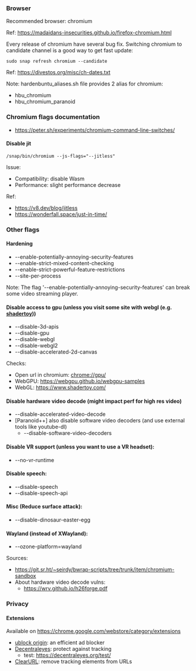 ### Browser

Recommended browser: chromium

Ref: https://madaidans-insecurities.github.io/firefox-chromium.html

Every release of chromium have several bug fix. Switching chromium to candidate channel is a good way to get fast update: 

    sudo snap refresh chromium --candidate
    
Ref: https://divestos.org/misc/ch-dates.txt    

Note: hardenbuntu_aliases.sh file provides 2 alias for chromium:
* hbu_chromium
* hbu_chromium_paranoid

### Chromium flags documentation

* https://peter.sh/experiments/chromium-command-line-switches/

#### Disable jit

    /snap/bin/chromium --js-flags="--jitless"

Issue:
* Compatibility: disable Wasm
* Performance: slight performance decrease

Ref:
* https://v8.dev/blog/jitless
* https://wonderfall.space/just-in-time/

### Other flags

#### Hardening

* --enable-potentially-annoying-security-features
* --enable-strict-mixed-content-checking
* --enable-strict-powerful-feature-restrictions
* --site-per-process

Note: The flag '--enable-potentially-annoying-security-features' can break some video streaming player.

#### Disable access to gpu (unless you visit some site with webgl (e.g. [shadertoy](https://www.shadertoy.com/)))
* --disable-3d-apis
* --disable-gpu
* --disable-webgl
* --disable-webgl2
* --disable-accelerated-2d-canvas

Checks:
* Open url in chromium: [chrome://gpu/](chrome://gpu/)
* WebGPU: https://webgpu.github.io/webgpu-samples
* WebGL: https://www.shadertoy.com/

#### Disable hardware video decode (might impact perf for high res video)
* --disable-accelerated-video-decode
* [Paranoid++] also disable software video decoders (and use external tools like youtube-dl)
  * --disable-software-video-decoders

#### Disable VR support (unless you want to use a VR headset):
* --no-vr-runtime

#### Disable speech:
* --disable-speech
* --disable-speech-api

#### Misc (Reduce surface attack):
* --disable-dinosaur-easter-egg

#### Wayland (instead of XWayland):
* --ozone-platform=wayland

Sources: 
* https://git.sr.ht/~seirdy/bwrap-scripts/tree/trunk/item/chromium-sandbox
* About hardware video decode vulns:
  * https://wrv.github.io/h26forge.pdf

### Privacy

#### Extensions

Available on https://chrome.google.com/webstore/category/extensions

* [ublock origin](https://chrome.google.com/webstore/detail/ublock-origin): an efficient ad blocker
* [Decentraleyes](https://chrome.google.com/webstore/detail/decentraleyes): protect against tracking
  * test: https://decentraleyes.org/test/
* [ClearURL](https://chrome.google.com/webstore/detail/clearurls): remove tracking elements from URLs
